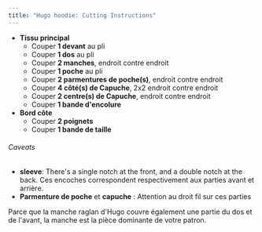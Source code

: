 ```yaml
---
title: "Hugo hoodie: Cutting Instructions"
---
```


- **Tissu principal**
  - Couper **1 devant** au pli
  - Couper **1 dos** au pli
  - Couper **2 manches**, endroit contre endroit
  - Couper **1 poche** au pli
  - Couper **2 parmentures de poche(s)**, endroit contre endroit
  - Couper **4 côté(s) de Capuche**, 2x2 endroit contre endroit
  - Couper **2 centre(s) de Capuche**, endroit contre endroit
  - Couper **1 bande d'encolure**
- **Bord côte**
  - Couper **2 poignets**
  - Couper **1 bande de taille**

<Warning>

###### Caveats

- **sleeve**: There's a single notch at the front, and a double notch at the back. Ces encoches correspondent respectivement aux parties avant et arrière.
- **Parmenture de poche** et **capuche** : Attention au droit fil sur ces parties

Parce que la manche raglan d'Hugo couvre également une partie du dos et de l'avant,
la manche est la pièce dominante de votre patron.

</Warning>
